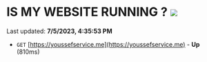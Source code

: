 # IS MY WEBSITE RUNNING ? [![](https://img.shields.io/static/v1?label=Sponsor&message=%E2%9D%A4&logo=GitHub&color=%23fe8e86)](https://github.com/sponsors/<username>)

Last updated: **7/5/2023, 4:35:53 PM**

- `GET` [https://youssefservice.me](https://youssefservice.me) - **Up** (810ms)
